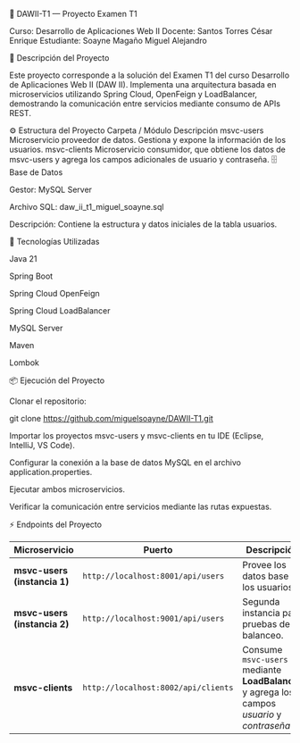 🧩 DAWII-T1 — Proyecto Examen T1

Curso: Desarrollo de Aplicaciones Web II
Docente: Santos Torres César Enrique
Estudiante: Soayne Magaño Miguel Alejandro

📘 Descripción del Proyecto

Este proyecto corresponde a la solución del Examen T1 del curso Desarrollo de Aplicaciones Web II (DAW II).
Implementa una arquitectura basada en microservicios utilizando Spring Cloud, OpenFeign y LoadBalancer, demostrando la comunicación entre servicios mediante consumo de APIs REST.

⚙️ Estructura del Proyecto
Carpeta / Módulo	Descripción
msvc-users	Microservicio proveedor de datos. Gestiona y expone la información de los usuarios.
msvc-clients	Microservicio consumidor, que obtiene los datos de msvc-users y agrega los campos adicionales de usuario y contraseña.
🗄️ Base de Datos

Gestor: MySQL Server

Archivo SQL: daw_ii_t1_miguel_soayne.sql

Descripción: Contiene la estructura y datos iniciales de la tabla usuarios.

🚀 Tecnologías Utilizadas

Java 21

Spring Boot 

Spring Cloud OpenFeign

Spring Cloud LoadBalancer

MySQL Server

Maven

Lombok

📦 Ejecución del Proyecto

Clonar el repositorio:

git clone https://github.com/miguelsoayne/DAWII-T1.git

Importar los proyectos msvc-users y msvc-clients en tu IDE (Eclipse, IntelliJ, VS Code).

Configurar la conexión a la base de datos MySQL en el archivo application.properties.

Ejecutar ambos microservicios.

Verificar la comunicación entre servicios mediante las rutas expuestas.


⚡ Endpoints del Proyecto

| Microservicio                | Puerto                            | Descripción                                                                                  |
| ---------------------------- | --------------------------------- | -------------------------------------------------------------------------------------------- |
| **msvc-users (instancia 1)** | `http://localhost:8001/api/users` | Provee los datos base de los usuarios.                                                       |
| **msvc-users (instancia 2)** | `http://localhost:9001/api/users` | Segunda instancia para pruebas de balanceo.                                                  |
| **msvc-clients**             | `http://localhost:8002/api/clients` | Consume `msvc-users` mediante **LoadBalancer** y agrega los campos *usuario* y *contraseña*. |

